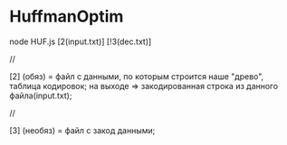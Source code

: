 # HuffmanOptim

node HUF.js [2(input.txt)] [!3(dec.txt)] 

//

[2] (обяз) = файл с данными, по которым строится наше "древо", таблица кодировок;
на выходе => закодированная строка из данного файла(input.txt);

//

[3] (необяз) = файл с закод данными;




